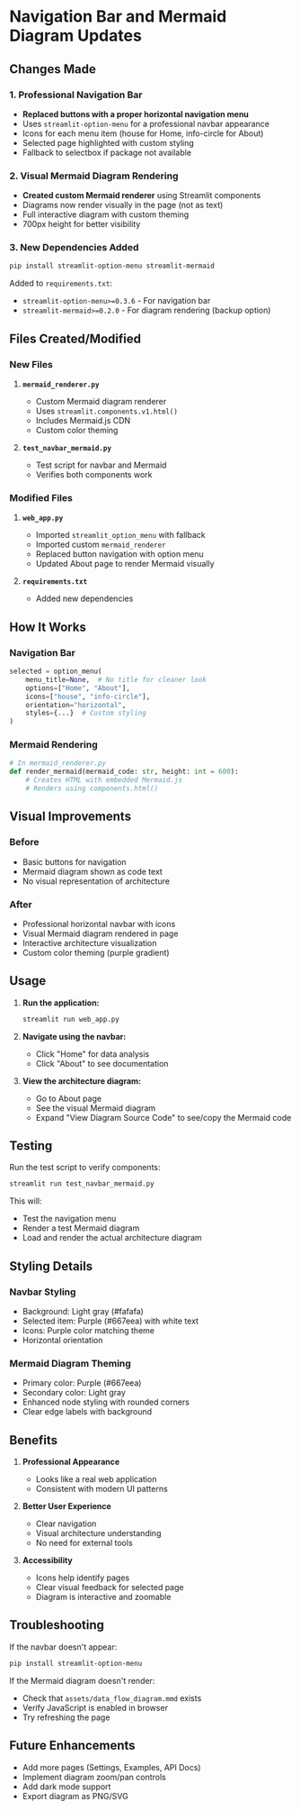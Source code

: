 # Navigation Bar and Mermaid Diagram Updates

## Changes Made

### 1. Professional Navigation Bar
- **Replaced buttons with a proper horizontal navigation menu**
- Uses `streamlit-option-menu` for a professional navbar appearance
- Icons for each menu item (house for Home, info-circle for About)
- Selected page highlighted with custom styling
- Fallback to selectbox if package not available

### 2. Visual Mermaid Diagram Rendering
- **Created custom Mermaid renderer** using Streamlit components
- Diagrams now render visually in the page (not as text)
- Full interactive diagram with custom theming
- 700px height for better visibility

### 3. New Dependencies Added
```bash
pip install streamlit-option-menu streamlit-mermaid
```

Added to `requirements.txt`:
- `streamlit-option-menu>=0.3.6` - For navigation bar
- `streamlit-mermaid>=0.2.0` - For diagram rendering (backup option)

## Files Created/Modified

### New Files
1. **`mermaid_renderer.py`**
   - Custom Mermaid diagram renderer
   - Uses `streamlit.components.v1.html()`
   - Includes Mermaid.js CDN
   - Custom color theming

2. **`test_navbar_mermaid.py`**
   - Test script for navbar and Mermaid
   - Verifies both components work

### Modified Files
1. **`web_app.py`**
   - Imported `streamlit_option_menu` with fallback
   - Imported custom `mermaid_renderer`
   - Replaced button navigation with option menu
   - Updated About page to render Mermaid visually

2. **`requirements.txt`**
   - Added new dependencies

## How It Works

### Navigation Bar
```python
selected = option_menu(
    menu_title=None,  # No title for cleaner look
    options=["Home", "About"],
    icons=["house", "info-circle"],
    orientation="horizontal",
    styles={...}  # Custom styling
)
```

### Mermaid Rendering
```python
# In mermaid_renderer.py
def render_mermaid(mermaid_code: str, height: int = 600):
    # Creates HTML with embedded Mermaid.js
    # Renders using components.html()
```

## Visual Improvements

### Before
- Basic buttons for navigation
- Mermaid diagram shown as code text
- No visual representation of architecture

### After
- Professional horizontal navbar with icons
- Visual Mermaid diagram rendered in page
- Interactive architecture visualization
- Custom color theming (purple gradient)

## Usage

1. **Run the application:**
   ```bash
   streamlit run web_app.py
   ```

2. **Navigate using the navbar:**
   - Click "Home" for data analysis
   - Click "About" to see documentation

3. **View the architecture diagram:**
   - Go to About page
   - See the visual Mermaid diagram
   - Expand "View Diagram Source Code" to see/copy the Mermaid code

## Testing

Run the test script to verify components:
```bash
streamlit run test_navbar_mermaid.py
```

This will:
- Test the navigation menu
- Render a test Mermaid diagram
- Load and render the actual architecture diagram

## Styling Details

### Navbar Styling
- Background: Light gray (#fafafa)
- Selected item: Purple (#667eea) with white text
- Icons: Purple color matching theme
- Horizontal orientation

### Mermaid Diagram Theming
- Primary color: Purple (#667eea)
- Secondary color: Light gray
- Enhanced node styling with rounded corners
- Clear edge labels with background

## Benefits

1. **Professional Appearance**
   - Looks like a real web application
   - Consistent with modern UI patterns

2. **Better User Experience**
   - Clear navigation
   - Visual architecture understanding
   - No need for external tools

3. **Accessibility**
   - Icons help identify pages
   - Clear visual feedback for selected page
   - Diagram is interactive and zoomable

## Troubleshooting

If the navbar doesn't appear:
```bash
pip install streamlit-option-menu
```

If the Mermaid diagram doesn't render:
- Check that `assets/data_flow_diagram.mmd` exists
- Verify JavaScript is enabled in browser
- Try refreshing the page

## Future Enhancements

- Add more pages (Settings, Examples, API Docs)
- Implement diagram zoom/pan controls
- Add dark mode support
- Export diagram as PNG/SVG